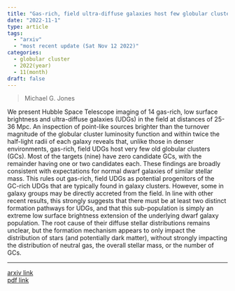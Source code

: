 ```yaml
---
title: "Gas-rich, field ultra-diffuse galaxies host few globular clusters"
date: "2022-11-1"
type: article
tags:
  - "arxiv"
  - "most recent update (Sat Nov 12 2022)"
categories:
  - globular cluster
  - 2022(year)
  - 11(month)
draft: false
---
```


> Michael G. Jones

We present Hubble Space Telescope imaging of 14 gas-rich, low surface brightness and ultra-diffuse galaxies (UDGs) in the field at distances of 25-36 Mpc. An inspection of point-like sources brighter than the turnover magnitude of the globular cluster luminosity function and within twice the half-light radii of each galaxy reveals that, unlike those in denser environments, gas-rich, field UDGs host very few old globular clusters (GCs). Most of the targets (nine) have zero candidate GCs, with the remainder having one or two candidates each. These findings are broadly consistent with expectations for normal dwarf galaxies of similar stellar mass. This rules out gas-rich, field UDGs as potential progenitors of the GC-rich UDGs that are typically found in galaxy clusters. However, some in galaxy groups may be directly accreted from the field. In line with other recent results, this strongly suggests that there must be at least two distinct formation pathways for UDGs, and that this sub-population is simply an extreme low surface brightness extension of the underlying dwarf galaxy population. The root cause of their diffuse stellar distributions remains unclear, but the formation mechanism appears to only impact the distribution of stars (and potentially dark matter), without strongly impacting the distribution of neutral gas, the overall stellar mass, or the number of GCs.

---

[arxiv link](https://arxiv.org/abs/2211.00651)  
[pdf link](https://arxiv.org/pdf/2211.00651)